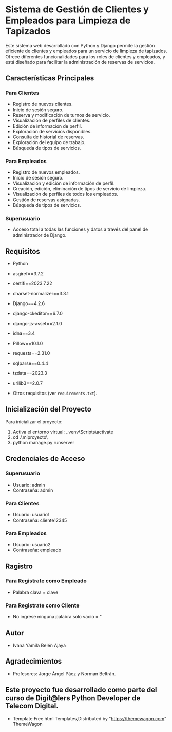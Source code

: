 # Sistema de Gestión de Clientes y Empleados para Limpieza de Tapizados

Este sistema web desarrollado con Python y Django permite la gestión eficiente de clientes y empleados para un servicio de limpieza de tapizados. Ofrece diferentes funcionalidades para los roles de clientes y empleados, y está diseñado para facilitar la administración de reservas de servicios.

## Características Principales

### Para Clientes
- Registro de nuevos clientes.
- Inicio de sesión seguro.
- Reserva y modificación de turnos de servicio.
- Visualización de perfiles de clientes.
- Edición de información de perfil.
- Exploración de servicios disponibles.
- Consulta de historial de reservas.
- Exploración del equipo de trabajo.
- Búsqueda de tipos de servicios.

### Para Empleados
- Registro de nuevos empleados.
- Inicio de sesión seguro.
- Visualización y edición de información de perfil.
- Creación, edición, eliminación de tipos de servicio de limpieza.
- Visualización de perfiles de todos los empleados.
- Gestión de reservas asignadas.
- Búsqueda de tipos de servicios.

### Superusuario
- Acceso total a todas las funciones y datos a través del panel de administrador de Django.

## Requisitos
- Python
- asgiref==3.7.2
- certifi==2023.7.22
- charset-normalizer==3.3.1
- Django==4.2.6
- django-ckeditor==6.7.0
- django-js-asset==2.1.0
- idna==3.4
- Pillow==10.1.0
- requests==2.31.0
- sqlparse==0.4.4
- tzdata==2023.3
- urllib3==2.0.7

- Otros requisitos (ver `requirements.txt`).

## Inicialización del Proyecto

Para inicializar el proyecto:

1. Activa el entorno virtual: .\.venv\Scripts\activate 
2. cd .\miproyecto\
3. python manage.py runserver

## Credenciales de Acceso
### Superusuario
- Usuario: admin
- Contraseña: admin

### Para Clientes
- Usuario: usuario1
- Contraseña: cliente12345

### Para Empleados
- Usuario: usuario2
- Contraseña: empleado

## Ragistro
### Para Registrate como Empleado
- Palabra clava = clave 

### Para Registrate como Cliente
- No ingrese ninguna palabra solo vacio = ''

## Autor
- Ivana Yamila Belén Ajaya

## Agradecimientos
- Profesores: Jorge Ángel Páez y Norman Beltrán.

## Este proyecto fue desarrollado como parte del curso de Digit@lers Python Developer de Telecom Digital.

- Template:Free html Templates,Distributed by "https://themewagon.com" ThemeWagon